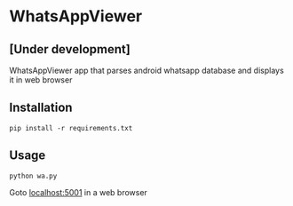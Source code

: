 # WhatsAppViewer
## [Under development]
WhatsAppViewer app that parses android whatsapp database and displays it in web browser

## Installation
`pip install -r requirements.txt`

## Usage
`python wa.py`

Goto [localhost:5001](http://localhost:5001) in a web browser
